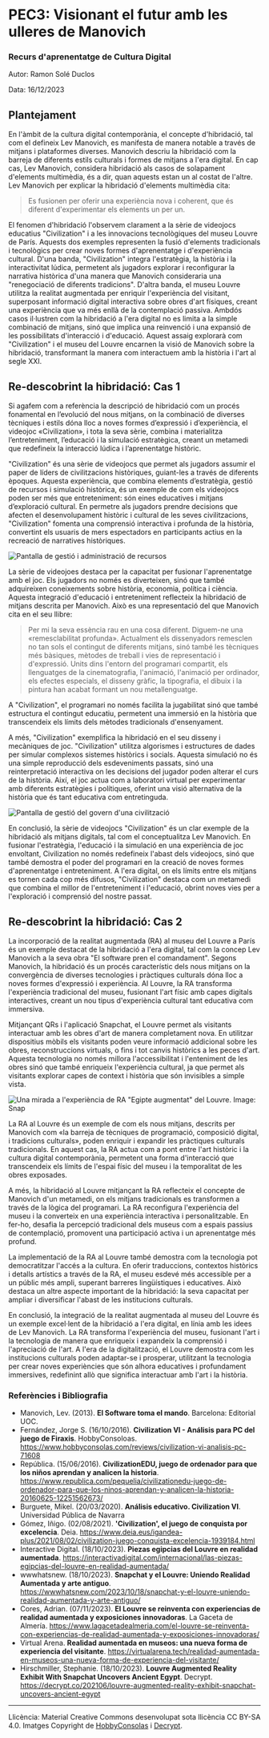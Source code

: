 
# PEC3: Visionant el futur amb les ulleres de Manovich

### Recurs d'aprenentatge de Cultura Digital

Autor: Ramon Solé Duclos

Data: 16/12/2023

## Plantejament

En l'àmbit de la cultura digital contemporània, el concepte d'hibridació, tal com el defineix Lev Manovich, es manifesta de manera notable a través de mitjans i plataformes diverses. Manovich descriu la hibridació com la barreja de diferents estils culturals i formes de mitjans a l'era digital. En cap cas, Lev Manovich, considera hibridació als casos de solapament d'elements multimèdia, és a dir, quan aquests estan un al costat de l'altre. Lev Manovich per explicar la hibridació d'elements multimèdia cita:
> Es fusionen per oferir una experiència nova i coherent, que és diferent d'experimentar els elements un per un.

El fenomen d'hibridació l'observem clarament a la sèrie de videojocs educatius "Civilization" i a les innovacions tecnològiques del museu Louvre de París. Aquests dos exemples representen la fusió d'elements tradicionals i tecnològics per crear noves formes d'aprenentatge i d'experiència cultural. D'una banda, "Civilization" integra l'estratègia, la història i la interactivitat lúdica, permetent als jugadors explorar i reconfigurar la narrativa històrica d'una manera que Manovich consideraria una "renegociació de diferents tradicions". D'altra banda, el museu Louvre utilitza la realitat augmentada per enriquir l'experiència del visitant, superposant informació digital interactiva sobre obres d'art físiques, creant una experiència que va més enllà de la contemplació passiva. Ambdós casos il·lustren com la hibridació a l'era digital no es limita a la simple combinació de mitjans, sinó que implica una reinvenció i una expansió de les possibilitats d'interacció i d'educació. Aquest assaig explorarà com "Civilization" i el museu del Louvre encarnen la visió de Manovich sobre la hibridació, transformant la manera com interactuem amb la història i l'art al segle XXI.


## Re-descobrint la hibridació: Cas 1

Si agafem com a referència la descripció de hibridació com un procés fonamental en l’evolució del nous mitjans, on la combinació de diverses tècniques i estils dóna lloc a noves formes d’expressió i d’experiència, el videojoc «Civilization», i tota la seva sèrie, combina i materialitza l’entreteniment, l’educació i la simulació estratègica, creant un metamedi que redefineix la interacció lúdica i l’aprenentatge històric.

"Civilization" és una sèrie de videojocs que permet als jugadors assumir el paper de líders de civilitzacions històriques, guiant-les a través de diferents èpoques. Aquesta experiència, que combina elements d’estratègia, gestió de recursos i simulació històrica, és un exemple de com els videojocs poden ser més que entreteniment: són eines educatives i mitjans d’exploració cultural. En permetre als jugadors prendre decisions que afecten el desenvolupament històric i cultural de les seves civilitzacions, "Civilization" fomenta una comprensió interactiva i profunda de la història, convertint els usuaris de mers espectadors en participants actius en la recreació de narratives històriques.

![Pantalla de gestió i administració de recursos](https://cdn.hobbyconsolas.com/sites/navi.axelspringer.es/public/media/image/2016/09/civilization-vi_8.jpg)

La sèrie de videojoes destaca per la capacitat per fusionar l'aprenentatge amb el joc. Els jugadors no només es diverteixen, sinó que també adquireixen coneixements sobre història, economia, política i ciència. Aquesta integració d'educació i entreteniment reflecteix la hibridació de mitjans descrita per Manovich. Això es una representació del que Manovich cita en el seu llibre:
>Per mi la seva essència rau en una cosa diferent. Diguem-ne una «remesclabilitat profunda». Actualment els dissenyadors remesclen no tan sols el contingut de diferents mitjans, sinó també les tècniques més bàsiques, mètodes de treball i vies de representació i d'expressió. Units dins l'entorn del programari compartit, els llenguatges de la cinematografia, l'animació, l'animació per ordinador, els efectes especials, el disseny gràfic, la tipografia, el dibuix i la pintura han acabat formant un nou metallenguatge.

A "Civilization", el programari no només facilita la jugabilitat sinó que també estructura el contingut educatiu, permetent una immersió en la història que transcendeix els límits dels mètodes tradicionals d'ensenyament.

A més, "Civilization" exemplifica la hibridació en el seu disseny i mecàniques de joc. "Civilization" utilitza algorismes i estructures de dades per simular complexos sistemes històrics i socials. Aquesta simulació no és una simple reproducció dels esdeveniments passats, sinó una reinterpretació interactiva on les decisions del jugador poden alterar el curs de la història. Així, el joc actua com a laboratori virtual per experimentar amb diferents estratègies i polítiques, oferint una visió alternativa de la història que és tant educativa com entretinguda.

![Pantalla de gestió del govern d'una civilització](https://cdn.hobbyconsolas.com/sites/navi.axelspringer.es/public/media/image/2016/10/analisis-civilization-vi_2.jpg)

En conclusió, la sèrie de videojocs "Civilization" és un clar exemple de la hibridació als mitjans digitals, tal com el conceptualitza Lev Manovich. En fusionar l'estratègia, l'educació i la simulació en una experiència de joc envoltant, Civilization no només redefineix l'abast dels videojocs, sinó que també demostra el poder del programari en la creació de noves formes d'aprenentatge i entreteniment. A l'era digital, on els límits entre els mitjans es tornen cada cop més difusos, "Civilization" destaca com un metamedi que combina el millor de l'entreteniment i l'educació, obrint noves vies per a l'exploració i comprensió del nostre passat.


## Re-descobrint la hibridació: Cas 2

La incorporació de la realitat augmentada (RA) al museu del Louvre a París és un exemple destacat de la hibridació a l'era digital, tal com la concep Lev Manovich a la seva obra "El software pren el comandament". Segons Manovich, la hibridació és un procés característic dels nous mitjans on la convergència de diverses tecnologies i pràctiques culturals dóna lloc a noves formes d'expressió i experiència. Al Louvre, la RA transforma l'experiència tradicional del museu, fusionant l'art físic amb capes digitals interactives, creant un nou tipus d'experiència cultural tant educativa com immersiva.

Mitjançant QRs i l'aplicació Snapchat, el Louvre permet als visitants interactuar amb les obres d'art de manera completament nova. En utilitzar dispositius mòbils els visitants poden veure informació addicional sobre les obres, reconstruccions virtuals, o fins i tot canvis històrics a les peces d'art. Aquesta tecnologia no només millora l'accessibilitat i l'enteniment de les obres sinó que també enriqueix l'experiència cultural, ja que permet als visitants explorar capes de context i història que són invisibles a simple vista.

![Una mirada a l'experiència de RA "Egipte augmentat" del Louvre. Image: Snap](https://img.decrypt.co/insecure/rs:fit:1080:0:0:0/plain/https://cdn.decrypt.co/wp-content/uploads/2023/10/snapchat-louvre-ar.png)

La RA al Louvre és un exemple de com els nous mitjans, descrits per Manovich com «la barreja de tècniques de programació, composició digital, i tradicions culturals», poden enriquir i expandir les pràctiques culturals tradicionals. En aquest cas, la RA actua com a pont entre l'art històric i la cultura digital contemporània, permetent una forma d'interacció que transcendeix els límits de l'espai físic del museu i la temporalitat de les obres exposades.

A més, la hibridació al Louvre mitjançant la RA reflecteix el concepte de Manovich d'un metamedi, on els mitjans tradicionals es transformen a través de la lògica del programari. La RA reconfigura l'experiència del museu i la converteix en una experiència interactiva i personalitzable. En fer-ho, desafia la percepció tradicional dels museus com a espais passius de contemplació, promovent una participació activa i un aprenentatge més profund.

La implementació de la RA al Louvre també demostra com la tecnologia pot democratitzar l'accés a la cultura. En oferir traduccions, contextos històrics i detalls artístics a través de la RA, el museu esdevé més accessible per a un públic més ampli, superant barreres lingüístiques i educatives. Això destaca un altre aspecte important de la hibridació: la seva capacitat per ampliar i diversificar l'abast de les institucions culturals.

En conclusió, la integració de la realitat augmentada al museu del Louvre és un exemple excel·lent de la hibridació a l'era digital, en línia amb les idees de Lev Manovich. La RA transforma l'experiència del museu, fusionant l'art i la tecnologia de manera que enriqueix i expandeix la comprensió i l'apreciació de l'art. A l'era de la digitalització, el Louvre demostra com les institucions culturals poden adaptar-se i prosperar, utilitzant la tecnologia per crear noves experiències que són alhora educatives i profundament immersives, redefinint allò que significa interactuar amb l'art i la història.

### Referències i Bibliografia

* Manovich, Lev. (2013). **El Software toma el mando**. Barcelona: Editorial UOC.
* Fernández, Jorge S. (16/10/2016). **Civilization VI - Análisis para PC del juego de Firaxis**. HobbyConsoloas. https://www.hobbyconsolas.com/reviews/civilization-vi-analisis-pc-71608
* República. (15/06/2016). **CivilizationEDU, juego de ordenador para que los niños aprendan y analicen la historia**. https://www.republica.com/pequelia/civilizationedu-juego-de-ordenador-para-que-los-ninos-aprendan-y-analicen-la-historia-20160625-12251562673/
* Burguete, Mikel. (20/03/2020). **Análisis educativo. Civilization VI**. Universidad Pública de Navarra
* Gómez, Iñigo. (02/08/2021). **'Civilization', el juego de conquista por excelencia**. Deia. https://www.deia.eus/igandea-plus/2021/08/02/civilization-juego-conquista-excelencia-1939184.html
* Interactive Digital. (18/10/2023). **Piezas egipcias del Louvre en realidad aumentada**. https://interactivadigital.com/internacional/las-piezas-egipcias-del-louvre-en-realidad-aumentada/
* wwwhatsnew. (18/10/2023). **Snapchat y el Louvre: Uniendo Realidad Aumentada y arte antiguo**. https://wwwhatsnew.com/2023/10/18/snapchat-y-el-louvre-uniendo-realidad-aumentada-y-arte-antiguo/
* Cores, Adrian. (07/11/2023). **El Louvre se reinventa con experiencias de realidad aumentada y exposiciones innovadoras**. La Gaceta de Almería. https://www.lagacetadealmeria.com/el-louvre-se-reinventa-con-experiencias-de-realidad-aumentada-y-exposiciones-innovadoras/
* Virtual Arena. **Realidad aumentada en museos: una nueva forma de experiencia del visitante**. https://virtualarena.tech/realidad-aumentada-en-museos-una-nueva-forma-de-experiencia-del-visitante/
* Hirschmiller, Stephanie. (18/10/2023). **Louvre Augmented Reality Exhibit With Snapchat Uncovers Ancient Egypt**. Decrypt. https://decrypt.co/202106/louvre-augmented-reality-exhibit-snapchat-uncovers-ancient-egypt

----

Llicència: Material Creative Commons desenvolupat sota llicència CC BY-SA 4.0. Imatges Copyright de [HobbyConsolas](https://www.hobbyconsolas.com/reviews/civilization-vi-analisis-pc-71608) i [Decrypt](https://decrypt.co/202106/louvre-augmented-reality-exhibit-snapchat-uncovers-ancient-egypt).
